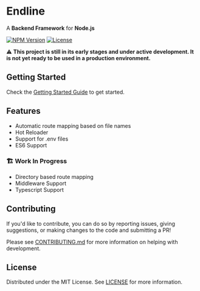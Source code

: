 # Endline

A **Backend Framework** for **Node.js**

[![NPM Version][npm-version-image]][npm-package-url]
[![License][npm-license-image]](LICENSE)

⚠️ **This project is still in its early stages and under active development. It is not yet ready to be used in a production environment.**

## Getting Started

Check the [Getting Started Guide](docs/getting-started.md) to get started.

## Features

- Automatic route mapping based on file names
- Hot Reloader
- Support for .env files
- ES6 Support

### 🏗️ Work In Progress

- Directory based route mapping
- Middleware Support
- Typescript Support

## Contributing

If you'd like to contribute, you can do so by reporting issues, giving suggestions, or making changes to the code and submitting a PR!

Please see [CONTRIBUTING.md](CONTRIBUTING.md) for more information on helping with development.

## License

Distributed under the MIT License. See [LICENSE](LICENSE) for more information.

[npm-package-url]: https://www.npmjs.com/package/endline
[npm-version-image]: https://img.shields.io/npm/v/endline.svg
[npm-license-image]: https://img.shields.io/npm/l/endline
